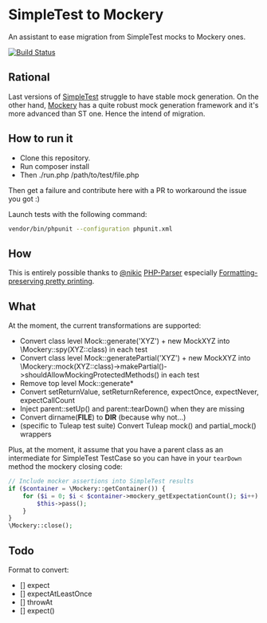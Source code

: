 SimpleTest to Mockery
=====================

An assistant to ease migration from SimpleTest mocks to Mockery ones.

[![Build Status](https://travis-ci.org/Enalean/simpletest2mockery.svg?branch=master)](https://travis-ci.org/Enalean/simpletest2mockery)

Rational
--------

Last versions of [SimpleTest](https://github.com/simpletest/simpletest) struggle to have stable mock generation. On the
other hand, [Mockery](https://github.com/mockery/mockery) has a quite robust mock generation framework and it's more
advanced than ST one. Hence the intend of migration.

How to run it
-------------

* Clone this repository.
* Run composer install
* Then ./run.php /path/to/test/file.php

Then get a failure and contribute here with a PR to workaround the issue you got :)

Launch tests with the following command:

```bash
vendor/bin/phpunit --configuration phpunit.xml
```

How
---

This is entirely possible thanks to [@nikic](https://twitter.com/nikita_ppv) [PHP-Parser](https://github.com/nikic/PHP-Parser)
especially [Formatting-preserving pretty printing](https://github.com/nikic/PHP-Parser/blob/master/doc/component/Pretty_printing.markdown#formatting-preserving-pretty-printing).

What
----

At the moment, the current transformations are supported:
- Convert class level Mock::generate('XYZ') + new MockXYZ into \Mockery::spy(XYZ::class) in each test
- Convert class level Mock::generatePartial('XYZ') + new MockXYZ into \Mockery::mock(XYZ::class)->makePartial()->shouldAllowMockingProtectedMethods() in each test
- Remove top level Mock::generate*
- Convert setReturnValue, setReturnReference, expectOnce, expectNever, expectCallCount
- Inject parent::setUp() and parent::tearDown() when they are missing
- Convert dirname(__FILE__) to __DIR__ (because why not...)
- (specific to Tuleap test suite) Convert Tuleap mock() and partial_mock() wrappers

Plus, at the moment, it assume that you have a parent class as an intermediate for SimpleTest TestCase so you can have
in your `tearDown` method the mockery closing code:

```php
// Include mocker assertions into SimpleTest results
if ($container = \Mockery::getContainer()) {
    for ($i = 0; $i < $container->mockery_getExpectationCount(); $i++) {
        $this->pass();
    }
}
\Mockery::close();
```

Todo
----

Format to convert:

- [] expect
- [] expectAtLeastOnce
- [] throwAt
- [] expect()
